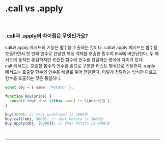 # .call vs .apply

<br/>

### .call과 .apply의 차이점은 무엇인가요?

call과 apply 메서드의 기능은 함수를 호출하는 것이다. call과 apply 메서드는 함수를 호출하면서 첫 번째 인수로 전달한 특정 객체를 호출한 함수의 this에 바인딩한다. 두 메서드의 동작은 동일하지만 호출할 함수에 인수를 전달하는 방식에 차이가 있다.  
call 메서드는 호출할 함수의 인수를 쉼표로 구분한 리스트 형식으로 전달한다. apply 메서드는 호출할 함수의 인수를 배열로 묶어 전달한다. 이렇게 전달하는 방식만 다르고 함수를 호출하는 것은 동일하다.

```javascript
const obj = { name: 'Potato' };

function buy(price) {
  console.log(`that ${this.name} is ${price}원`);
}

buy(3000); // that undefined is 3000원
buy.call(obj, 5000); // that Potato is 5000원
buy.apply(obj, [8000]); // that Potato is 8000원
```

<br/>

---
